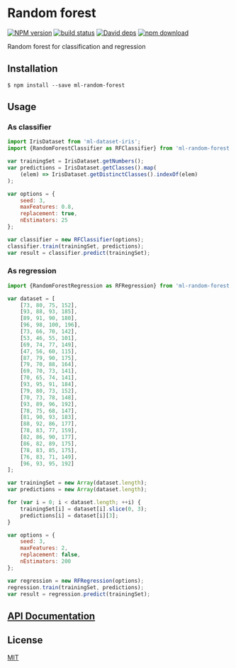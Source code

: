 # Random forest 

  [![NPM version][npm-image]][npm-url]
  [![build status][travis-image]][travis-url]
  [![David deps][david-image]][david-url]
  [![npm download][download-image]][download-url]
  
Random forest for classification and regression

## Installation

```
$ npm install --save ml-random-forest
```

## Usage
### As classifier
```js
import IrisDataset from 'ml-dataset-iris';
import {RandomForestClassifier as RFClassifier} from 'ml-random-forest';

var trainingSet = IrisDataset.getNumbers();
var predictions = IrisDataset.getClasses().map(
    (elem) => IrisDataset.getDistinctClasses().indexOf(elem)
);

var options = {
    seed: 3,
    maxFeatures: 0.8,
    replacement: true,
    nEstimators: 25
};

var classifier = new RFClassifier(options);
classifier.train(trainingSet, predictions);
var result = classifier.predict(trainingSet);
```

### As regression
```js
import {RandomForestRegression as RFRegression} from 'ml-random-forest';

var dataset = [
    [73, 80, 75, 152],
    [93, 88, 93, 185],
    [89, 91, 90, 180],
    [96, 98, 100, 196],
    [73, 66, 70, 142],
    [53, 46, 55, 101],
    [69, 74, 77, 149],
    [47, 56, 60, 115],
    [87, 79, 90, 175],
    [79, 70, 88, 164],
    [69, 70, 73, 141],
    [70, 65, 74, 141],
    [93, 95, 91, 184],
    [79, 80, 73, 152],
    [70, 73, 78, 148],
    [93, 89, 96, 192],
    [78, 75, 68, 147],
    [81, 90, 93, 183],
    [88, 92, 86, 177],
    [78, 83, 77, 159],
    [82, 86, 90, 177],
    [86, 82, 89, 175],
    [78, 83, 85, 175],
    [76, 83, 71, 149],
    [96, 93, 95, 192]
];

var trainingSet = new Array(dataset.length);
var predictions = new Array(dataset.length);

for (var i = 0; i < dataset.length; ++i) {
    trainingSet[i] = dataset[i].slice(0, 3);
    predictions[i] = dataset[i][3];
}

var options = {
    seed: 3,
    maxFeatures: 2,
    replacement: false,
    nEstimators: 200
};

var regression = new RFRegression(options);
regression.train(trainingSet, predictions);
var result = regression.predict(trainingSet);
```

## [API Documentation](https://mljs.github.io/random-forest/)

## License

[MIT](./LICENSE)

[npm-image]: https://img.shields.io/npm/v/ml-random-forest.svg?style=flat-square
[npm-url]: https://npmjs.org/package/ml-random-forest
[travis-image]: https://img.shields.io/travis/mljs/random-forest/master.svg?style=flat-square
[travis-url]: https://travis-ci.org/mljs/random-forest
[david-image]: https://img.shields.io/david/mljs/random-forest.svg?style=flat-square
[david-url]: https://david-dm.org/mljs/random-forest
[download-image]: https://img.shields.io/npm/dm/ml-random-forest.svg?style=flat-square
[download-url]: https://npmjs.org/package/ml-random-forest
